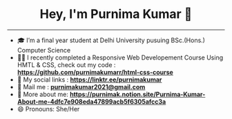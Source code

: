 <h1 align="center">Hey, I'm Purnima Kumar 👋</h1>
<hr />

- 🎓 I’m a final year student at Delhi University pusuing BSc.(Hons.) Computer Science
- 👩‍💻 I recently completed a Responsive Web Developement Course Using HMTL & CSS, check out my code : **https://github.com/purnimakumarr/html-css-course**
- 🔗 My social links : **https://linktr.ee/purnimakumar**
- 💌 Mail me : **purnimakumar2021@gmail.com**
- 👩 More about me: **https://purnimak.notion.site/Purnima-Kumar-About-me-4dfc7e908eda47899acb5f6305afcc3a**
- 😄 Pronouns: She/Her
